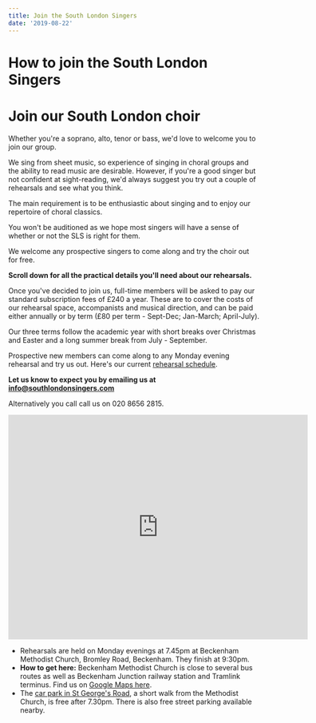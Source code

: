 ```yaml
---
title: Join the South London Singers
date: '2019-08-22'
---
```


# How to join the South London Singers

# **Join our South London choir**

Whether you're a soprano, alto, tenor or bass, we'd love to welcome you to join our group.

We sing from sheet music, so experience of singing in choral groups and the ability to read music are desirable. However, if you're a good singer but not confident at sight-reading, we'd always suggest you try out a couple of rehearsals and see what you think.

The main requirement is to be enthusiastic about singing and to enjoy our repertoire of choral classics.

You won't be auditioned as we hope most singers will have a sense of whether or not the SLS is right for them.

We welcome any prospective singers to come along and try the choir out for free.

**Scroll down for all the practical details you'll need about our rehearsals.**

Once you've decided to join us, full-time members will be asked to pay our standard subscription fees of £240 a year. These are to cover the costs of our rehearsal space, accompanists and musical direction, and can be paid either annually or by term (£80 per term - Sept-Dec; Jan-March; April-July).

Our three terms follow the academic year with short breaks over Christmas and Easter and a long summer break from July - September.

Prospective new members can come along to any Monday evening rehearsal and try us out. Here's our current [rehearsal schedule](documents/schedule-2025-spring-summer.pdf).

**Let us know to expect you by emailing us at info@southlondonsingers.com**

Alternatively you call call us on 020 8656 2815.

<iframe style="border: 0;" src="https://www.google.com/maps/embed?pb=!1m18!1m12!1m3!1d2488.7266448204055!2d-0.02555628407771291!3d51.40807722578113!2m3!1f0!2f0!3f0!3m2!1i1024!2i768!4f13.1!3m3!1m2!1s0x487601c3cdd7067b%3A0x59fcbc84da287522!2sBeckenham%20Methodist%20Church!5e0!3m2!1sen!2suk!4v1644948808599!5m2!1sen!2suk" width="600" height="450" allowfullscreen="allowfullscreen">
</iframe>

- Rehearsals are held on Monday evenings at 7.45pm at Beckenham Methodist Church, Bromley Road, Beckenham. They finish at 9:30pm.
- **How to get here:** Beckenham Methodist Church is close to several bus routes as well as Beckenham Junction railway station and Tramlink terminus. Find us on [Google Maps here](https://goo.gl/maps/SPFvvvcC1jqvMZWw5).
- The [car park in St George's Road](https://goo.gl/maps/KVvUytDbxrHgyAcs5), a short walk from the Methodist Church, is free after 7.30pm. There is also free street parking available nearby.
